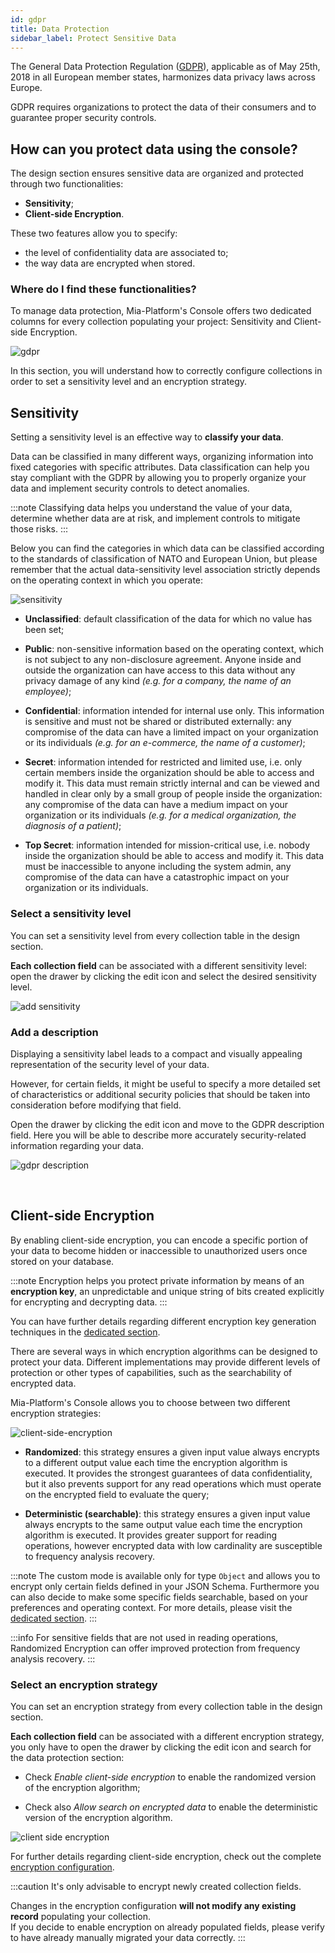 ```yaml
---
id: gdpr
title: Data Protection
sidebar_label: Protect Sensitive Data
---
```


The General Data Protection Regulation ([GDPR](https://gdpr-info.eu/)), applicable as of May 25th, 2018 in all European member states, harmonizes data privacy laws across Europe.

GDPR requires organizations to protect the data of their consumers and to guarantee proper security controls. 

## How can you protect data using the console?

The design section ensures sensitive data are organized and protected through two functionalities:

* **Sensitivity**;
* **Client-side Encryption**.

These two features allow you to specify:
* the level of confidentiality data are associated to;
* the way data are encrypted when stored.

### Where do I find these functionalities?

To manage data protection, Mia-Platform's Console offers two dedicated columns for every collection populating your project: Sensitivity and Client-side Encryption.

![gdpr](img/gdpr.png)

In this section, you will understand how to correctly configure collections in order to set a sensitivity level and an encryption strategy. 

## Sensitivity

Setting a sensitivity level is an effective way to **classify your data**.     

Data can be classified in many different ways, organizing information into fixed categories with specific attributes. Data classification can help you stay compliant with the GDPR by allowing you to properly organize your data and implement security controls to detect anomalies.

:::note
Classifying data helps you understand the value of your data, determine whether data are at risk, and implement controls to mitigate those risks.
:::

Below you can find the categories in which data can be classified according to the standards of classification of NATO and European Union, but please remember that the actual data-sensitivity level association strictly depends on the operating context in which you operate:

![sensitivity](img/sensitivity.png)

* **Unclassified**: default classification of the data for which no value has been set;

* **Public**: non-sensitive information based on the operating context, which is not subject to any non-disclosure agreement. Anyone inside and outside the organization can have access to this data without any privacy damage of any kind *(e.g. for a company, the name of an employee)*;

* **Confidential**: information intended for internal use only. This information is sensitive and must not be shared or distributed externally: any compromise of the data can have a limited impact on your organization or its individuals *(e.g. for an e-commerce, the name of a customer)*;

* **Secret**: information intended for restricted and limited use, i.e. only certain members inside the organization should be able to access and modify it. This data must remain strictly internal and can be viewed and handled in clear only by a small group of people inside the organization: any compromise of the data can have a medium impact on your organization or its individuals *(e.g. for a medical organization, the diagnosis of a patient)*;

* **Top Secret**: information intended for mission-critical use, i.e. nobody inside the organization should be able to access and modify it. This data must be inaccessible to anyone including the system admin, any compromise of the data can have a catastrophic impact on your organization or its individuals.

### Select a sensitivity level

You can set a sensitivity level from every collection table in the design section. 

**Each collection field** can be associated with a different sensitivity level: open the drawer by clicking the edit icon and select the desired sensitivity level.

![add sensitivity](img/add-sensitivity.gif)

### Add a description

Displaying a sensitivity label leads to a compact and visually appealing representation of the security level of your data. 

However, for certain fields, it might be useful to specify a more detailed set of characteristics or additional security policies that should be taken into consideration before modifying that field.


Open the drawer by clicking the edit icon and move to the GDPR description field. Here you will be able to describe more accurately security-related information regarding your data.

![gdpr description](img/gdpr-description.gif)

<br/>

## Client-side Encryption

By enabling client-side encryption, you can encode a specific portion of your data to become hidden or inaccessible to unauthorized users once stored on your database.

:::note
Encryption helps you protect private information by means of an **encryption key**, an unpredictable and unique string of bits created explicitly for encrypting and decrypting data.
:::

You can have further details regarding different encryption key generation techniques in the [dedicated section](/runtime_suite/crud-service/30_encryption_configuration.md#configuration).


There are several ways in which encryption algorithms can be designed to protect your data. Different implementations may provide different levels of protection or other types of capabilities, such as the searchability of encrypted data.

Mia-Platform's Console allows you to choose between two different encryption strategies:

![client-side-encryption](img/client-side-encryption.png)


* **Randomized**: this strategy ensures a given input value always encrypts to a different output value each time the encryption algorithm is executed. It provides the strongest guarantees of data confidentiality, but it also prevents support for any read operations which must operate on the encrypted field to evaluate the query;

* **Deterministic (searchable)**: this strategy ensures a given input value always encrypts to the same output value each time the encryption algorithm is executed. It provides greater support for reading operations, however encrypted data with low cardinality are susceptible to frequency analysis recovery.

:::note
The custom mode is available only for type `Object` and allows you to encrypt only certain fields defined in your JSON Schema. Furthermore you can also decide to make some specific fields searchable, based on your preferences and operating context.
For more details, please visit the [dedicated section](/runtime_suite/crud-service/30_encryption_configuration.md#activate-object-encryption).
:::

:::info
For sensitive fields that are not used in reading operations, Randomized Encryption can offer improved protection from frequency analysis recovery.
:::

### Select an encryption strategy

You can set an encryption strategy from every collection table in the design section.

**Each collection field** can be associated with a different encryption strategy, you only have to open the drawer by clicking the edit icon and search for the data protection section:

* Check *Enable client-side encryption* to enable the randomized version of the encryption algorithm;

* Check also *Allow search on encrypted data* to enable the deterministic version of the encryption algorithm.

![client side encryption](img/client-side-encryption.gif)

For further details regarding client-side encryption, check out the complete [encryption configuration](/runtime_suite/crud-service/30_encryption_configuration.md).

:::caution
It's only advisable to encrypt newly created collection fields.

Changes in the encryption configuration **will not modify any existing record** populating your collection.  
If you decide to enable encryption on already populated fields, please verify to have already manually migrated your data correctly.
:::
